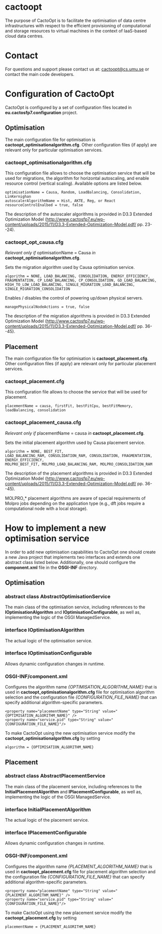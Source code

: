 # cactoopt
The purpose of CactoOpt is to facilitate the optimisation of data centre infrastructures with respect to the efficient provisioning of computational and storage resources to virtual machines in the context of IaaS-based cloud data centres.

# Contact

For questions and support please contact us at: cactoopt@cs.umu.se or contact the main code developers.

# Configuration of CactoOpt
CactoOpt is configured by a set of configuration files located in **eu.cactosfp7.configuration** project.

## Optimisation
The main configuration file for optimisation is **cactoopt_optimisationalgorithm.cfg**. Other configuration files (if apply) are relevant only for particular optimisation services.

### cactoopt_optimisationalgorithm.cfg
This configuration file allows to choose the optimisation service that will be used for migrations, the algorithm for horizontal autoscaling, and enable resource control (vertical scaling). Available options are listed below.
    
    optimisationName = Causa, Random, LoadBalancing, Consolidation, LinKernighan
    autoscalerAlgorithmName = Hist, AKTE, Reg, or React
    resourceControlEnalbed = true, false
    
The description of the autoscaler algorithms is provided in D3.3 Extended Optimization Model (http://www.cactosfp7.eu/wp-content/uploads/2015/11/D3.3-Extended-Optimization-Model.pdf/ pp. 23--24).

### cactoopt_opt_causa.cfg
*Relevant only if* optimisationName = Causa *in* **cactoopt_optimisationalgorithm.cfg**.

Sets the migration algorithm used by Causa optimisation service.

    algorithm = NONE, LOAD_BALANCING, CONSOLIDATION, ENERGY_EFFICIENCY, FRAGMENTATION, CP_LOAD_BALANCING, CP_CONSOLIDATION, GD_LOAD_BALANCING, HIGH_TO_LOW_LOAD_BALANCING, SINGLE_MIGRATION_LOAD_BALANCING, SINGLE_MIGRATION_CONSOLIDATION

Enables / disables the control of powering up/down physical servers.

    managePhysicalNodeActions = true, false
    
The description of the migration algorithms is provided in D3.3 Extended Optimization Model (http://www.cactosfp7.eu/wp-content/uploads/2015/11/D3.3-Extended-Optimization-Model.pdf/ pp. 36--45).

## Placement
The main configuration file for optimisation is **cactoopt_placement.cfg**. Other configuration files (if apply) are relevant only for particular placement services.

### cactoopt_placement.cfg 
This configuration file allows to choose the service that will be used for placement.
    
    placementName = causa, firstFit, bestFitCpu, bestFitMemory, loadBalancing, consolidation

### cactoopt_placement_causa.cfg
*Relevant only if* placementName = causa *in* **cactoopt_placement.cfg**.

Sets the initial placement algorithm used by Causa placement service.

    algorithm = NONE, BEST_FIT,
    LOAD_BALANCING_RAM, CONSOLIDATION_RAM, CONSOLIDATION, FRAGMENTATION, ENERGY_EFFICIENCY,
    MOLPRO_BEST_FIT, MOLPRO_LOAD_BALANCING_RAM, MOLPRO_CONSOLIDATION_RAM

The description of the placement algorithms is provided in D3.3 Extended Optimization Model (http://www.cactosfp7.eu/wp-content/uploads/2015/11/D3.3-Extended-Optimization-Model.pdf/ pp. 36--45).

MOLPRO_* placement algorithms are aware of special requirements of Molpro jobs depending on the application type (e.g., dft jobs require a computational node with a local storage).

# How to implement a new optimisation service
In order to add new optimisation capabilities to CactoOpt one should create a new Java project that implements two interfaces and extends one abstract class listed below. Additionally, one should configure the **component.xml** file in the **OSGI-INF** directory.

## Optimisation

### abstract class AbstractOptimisationService
The main class of the optimisation service, including references to the **IOptimisationAlgorithm** and **IOptimisationConfigurable**, as well as, implementing the logic of the OSGI ManagedService.

### interface IOptimisationAlgorithm
The actual logic of the optimisation service.

### interface IOptimisationConfigurable
Allows dynamic configuration changes in runtime.

### OSGI-INF/component.xml
Configures the algorithm name *{OPTIMISATION_ALGORITHM_NAME}* that is used in **cactoopt_optimisationalgorithm.cfg** file for optimisation algorithm selection and the configuration file *{CONFIGURATION_FILE_NAME}* that can specify additional algorithm-specific parameters.

    <property name="placementName" type="String" value="{OPTIMISATION_ALGORITHM_NAME}" />
    <property name="service.pid" type="String" value="{CONFIGURATION_FILE_NAME}"/>
    
To make CactoOpt using the new optimisation service modify the **cactoopt_optimisationalgorithm.cfg** by setting

    algorithm = {OPTIMISATION_ALGORITHM_NAME}

## Placement

### abstract class AbstractPlacementService
The main class of the placement service, including references to the **InitialPlacementAlgorithm** and **IPlacementConfigurable**, as well as, implementing the logic of the OSGI ManagedService.

### interface InitialPlacementAlgorithm
The actual logic of the placement service.

### interface IPlacementConfigurable
Allows dynamic configuration changes in runtime.

### OSGI-INF/component.xml
Configures the algorithm name *{PLACEMENT_ALGORITHM_NAME}* that is used in **cactoopt_placement.cfg** file for placement algorithm selection and the configuration file *{CONFIGURATION_FILE_NAME}* that can specify additional algorithm-specific parameters.

    <property name="placementName" type="String" value="{PLACEMENT_ALGORITHM_NAME}" />
    <property name="service.pid" type="String" value="{CONFIGURATION_FILE_NAME}"/>
    
To make CactoOpt using the new placement service modify the **cactoopt_placement.cfg** by setting

    placementName = {PLACEMENT_ALGORITHM_NAME}
